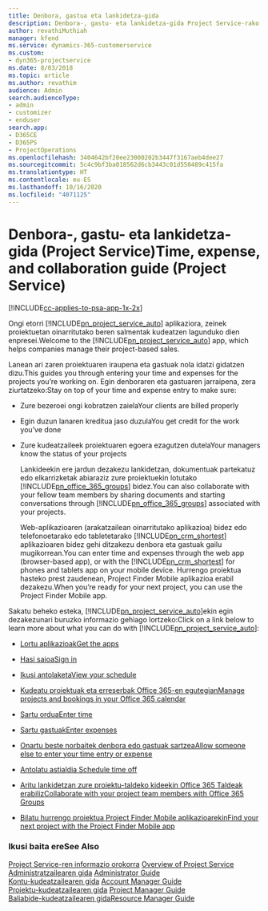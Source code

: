 ```yaml
---
title: Denbora, gastua eta lankidetza-gida
description: Denbora-, gastu- eta lankidetza-gida Project Service-rako
author: revathiMuthiah
manager: kfend
ms.service: dynamics-365-customerservice
ms.custom:
- dyn365-projectservice
ms.date: 8/03/2018
ms.topic: article
ms.author: revathim
audience: Admin
search.audienceType:
- admin
- customizer
- enduser
search.app:
- D365CE
- D365PS
- ProjectOperations
ms.openlocfilehash: 3404642bf20ee23000202b3447f3167aeb4dee27
ms.sourcegitcommit: 5c4c9bf3ba018562d6cb3443c01d550489c415fa
ms.translationtype: HT
ms.contentlocale: eu-ES
ms.lasthandoff: 10/16/2020
ms.locfileid: "4071125"
---
```

# <a name="time-expense-and-collaboration-guide-project-service"></a><span data-ttu-id="011c3-103">Denbora-, gastu- eta lankidetza-gida (Project Service)</span><span class="sxs-lookup"><span data-stu-id="011c3-103">Time, expense, and collaboration guide (Project Service)</span></span>

[!INCLUDE[cc-applies-to-psa-app-1x-2x](../includes/cc-applies-to-psa-app-1x-2x.md)]

<span data-ttu-id="011c3-104">Ongi etorri [!INCLUDE[pn_project_service_auto](../includes/pn-project-service-auto.md)] aplikaziora, zeinek proiektuetan oinarritutako beren salmentak kudeatzen lagunduko dien enpresei.</span><span class="sxs-lookup"><span data-stu-id="011c3-104">Welcome to the [!INCLUDE[pn_project_service_auto](../includes/pn-project-service-auto.md)] app, which helps companies manage their project-based sales.</span></span> 
  
 <span data-ttu-id="011c3-105">Lanean ari zaren proiektuaren iraupena eta gastuak nola idatzi gidatzen dizu.</span><span class="sxs-lookup"><span data-stu-id="011c3-105">This guides you through entering your time and expenses for the projects you’re working on.</span></span> <span data-ttu-id="011c3-106">Egin denboraren eta gastuaren jarraipena, zera ziurtatzeko:</span><span class="sxs-lookup"><span data-stu-id="011c3-106">Stay on top of your time and expense entry to make sure:</span></span>  
  
- <span data-ttu-id="011c3-107">Zure bezeroei ongi kobratzen zaiela</span><span class="sxs-lookup"><span data-stu-id="011c3-107">Your clients are billed properly</span></span>  
  
- <span data-ttu-id="011c3-108">Egin duzun lanaren kreditua jaso duzula</span><span class="sxs-lookup"><span data-stu-id="011c3-108">You get credit for the work you’ve done</span></span>  
  
- <span data-ttu-id="011c3-109">Zure kudeatzaileek proiektuaren egoera ezagutzen dutela</span><span class="sxs-lookup"><span data-stu-id="011c3-109">Your managers know the status of your projects</span></span>  
  
  <span data-ttu-id="011c3-110">Lankideekin ere jardun dezakezu lankidetzan, dokumentuak partekatuz edo elkarrizketak abiaraziz zure proiektuekin lotutako [!INCLUDE[pn_office_365_groups](../includes/pn-office-365-groups.md)] bidez.</span><span class="sxs-lookup"><span data-stu-id="011c3-110">You can also collaborate with your fellow team members by sharing documents and starting conversations through [!INCLUDE[pn_office_365_groups](../includes/pn-office-365-groups.md)] associated with your projects.</span></span>  
  
  <span data-ttu-id="011c3-111">Web-aplikazioaren (arakatzailean oinarritutako aplikazioa) bidez edo telefonoetarako edo tabletetarako [!INCLUDE[pn_crm_shortest](../includes/pn-crm-shortest.md)] aplikazioaren bidez gehi ditzakezu denbora eta gastuak gailu mugikorrean.</span><span class="sxs-lookup"><span data-stu-id="011c3-111">You can enter time and expenses through the web app (browser-based app), or with the [!INCLUDE[pn_crm_shortest](../includes/pn-crm-shortest.md)] for phones and tablets app on your mobile device.</span></span> <span data-ttu-id="011c3-112">Hurrengo proiektua hasteko prest zaudenean, Project Finder Mobile aplikazioa erabil dezakezu.</span><span class="sxs-lookup"><span data-stu-id="011c3-112">When you’re ready for your next project, you can use the Project Finder Mobile app.</span></span>  
  
<span data-ttu-id="011c3-113">Sakatu beheko esteka, [!INCLUDE[pn_project_service_auto](../includes/pn-project-service-auto.md)]ekin egin dezakezunari buruzko informazio gehiago lortzeko:</span><span class="sxs-lookup"><span data-stu-id="011c3-113">Click on a link below to learn more about what you can do with [!INCLUDE[pn_project_service_auto](../includes/pn-project-service-auto.md)]:</span></span>  
  
-   [<span data-ttu-id="011c3-114">Lortu aplikazioak</span><span class="sxs-lookup"><span data-stu-id="011c3-114">Get the apps</span></span>](../psa/get-apps.md)  
  
-   [<span data-ttu-id="011c3-115">Hasi saioa</span><span class="sxs-lookup"><span data-stu-id="011c3-115">Sign in</span></span>](../psa/sign-in.md)  
  
-   [<span data-ttu-id="011c3-116">Ikusi antolaketa</span><span class="sxs-lookup"><span data-stu-id="011c3-116">View your schedule</span></span>](../psa/view-schedule.md)  
  
-   [<span data-ttu-id="011c3-117">Kudeatu proiektuak eta erreserbak Office 365-en egutegian</span><span class="sxs-lookup"><span data-stu-id="011c3-117">Manage projects and bookings in your Office 365 calendar</span></span>](../psa/manage-project-bookings-office-365-calendar.md)  
  
-   [<span data-ttu-id="011c3-118">Sartu ordua</span><span class="sxs-lookup"><span data-stu-id="011c3-118">Enter time</span></span>](../psa/enter-time.md)  
  
-   [<span data-ttu-id="011c3-119">Sartu gastuak</span><span class="sxs-lookup"><span data-stu-id="011c3-119">Enter expenses</span></span>](../psa/enter-expenses.md)  
  
-   [<span data-ttu-id="011c3-120">Onartu beste norbaitek denbora edo gastuak sartzea</span><span class="sxs-lookup"><span data-stu-id="011c3-120">Allow someone else to enter your time entry or expense</span></span>](../psa/allow-someone-else-enter-time-entry-expense.md)  
  
-   [<span data-ttu-id="011c3-121">Antolatu astialdia </span><span class="sxs-lookup"><span data-stu-id="011c3-121">Schedule time off</span></span>](../psa/schedule-time-off.md)  
  
-   [<span data-ttu-id="011c3-122">Aritu lankidetzan zure proiektu-taldeko kideekin Office 365 Taldeak erabiliz</span><span class="sxs-lookup"><span data-stu-id="011c3-122">Collaborate with your project team members with Office 365 Groups</span></span>](../psa/collaborate-project-team-members-office-365-groups.md)  
  
-   [<span data-ttu-id="011c3-123">Bilatu hurrengo proiektua Project Finder Mobile aplikazioarekin</span><span class="sxs-lookup"><span data-stu-id="011c3-123">Find your next project with the Project Finder Mobile app</span></span>](../psa/find-next-project-finder-mobile-app.md)  
  
### <a name="see-also"></a><span data-ttu-id="011c3-124">Ikusi baita ere</span><span class="sxs-lookup"><span data-stu-id="011c3-124">See Also</span></span>  
 <span data-ttu-id="011c3-125">[Project Service-ren informazio orokorra](../psa/overview.md) </span><span class="sxs-lookup"><span data-stu-id="011c3-125">[Overview of Project Service](../psa/overview.md) </span></span>  
 <span data-ttu-id="011c3-126">[Administratzailearen gida](../psa/admin-guide.md) </span><span class="sxs-lookup"><span data-stu-id="011c3-126">[Administrator Guide](../psa/admin-guide.md) </span></span>  
 <span data-ttu-id="011c3-127">[Kontu-kudeatzailearen gida](../psa/account-manager-guide.md) </span><span class="sxs-lookup"><span data-stu-id="011c3-127">[Account Manager Guide](../psa/account-manager-guide.md) </span></span>  
 <span data-ttu-id="011c3-128">[Proiektu-kudeatzailearen gida](../psa/project-manager-guide.md) </span><span class="sxs-lookup"><span data-stu-id="011c3-128">[Project Manager Guide](../psa/project-manager-guide.md) </span></span>  
 [<span data-ttu-id="011c3-129">Baliabide-kudeatzailearen gida</span><span class="sxs-lookup"><span data-stu-id="011c3-129">Resource Manager Guide</span></span>](../psa/resource-manager-guide.md)   
